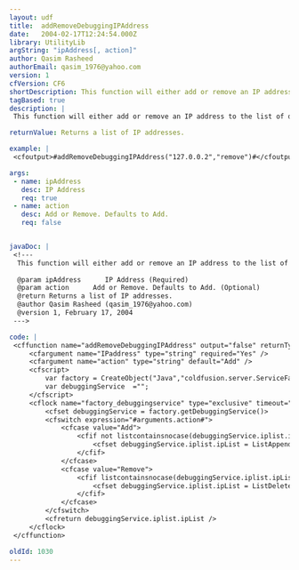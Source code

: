 ```yaml
---
layout: udf
title:  addRemoveDebuggingIPAddress
date:   2004-02-17T12:24:54.000Z
library: UtilityLib
argString: "ipAddress[, action]"
author: Qasim Rasheed
authorEmail: qasim_1976@yahoo.com
version: 1
cfVersion: CF6
shortDescription: This function will either add or remove an IP address to the list of debugging ip addresses if you do not have an administrator access.
tagBased: true
description: |
 This function will either add or remove an IP address to the list of debugging ip addresses if you do not have an administrator access. It accepts two parameters, IPaddress to be added or removed and the action i.e either add or remove.

returnValue: Returns a list of IP addresses.

example: |
 <cfoutput>#addRemoveDebuggingIPAddress("127.0.0.2","remove")#</cfoutput>

args:
 - name: ipAddress
   desc: IP Address
   req: true
 - name: action
   desc: Add or Remove. Defaults to Add.
   req: false


javaDoc: |
 <!---
  This function will either add or remove an IP address to the list of debugging ip addresses if you do not have an administrator access.
  
  @param ipAddress      IP Address (Required)
  @param action      Add or Remove. Defaults to Add. (Optional)
  @return Returns a list of IP addresses. 
  @author Qasim Rasheed (qasim_1976@yahoo.com) 
  @version 1, February 17, 2004 
 --->

code: |
 <cffunction name="addRemoveDebuggingIPAddress" output="false" returnType="string">
     <cfargument name="IPaddress" type="string" required="Yes" />
     <cfargument name="action" type="string" default="Add" />
     <cfscript>
         var factory = CreateObject("Java","coldfusion.server.ServiceFactory");
         var debuggingService  ="";
     </cfscript>
     <cflock name="factory_debuggingservice" type="exclusive" timeout="5">
         <cfset debuggingService = factory.getDebuggingService()>
         <cfswitch expression="#arguments.action#">
             <cfcase value="Add">
                 <cfif not listcontainsnocase(debuggingService.iplist.ipList,arguments.IPaddress)>
                     <cfset debuggingService.iplist.ipList = ListAppend(debuggingService.iplist.ipList,arguments.IPaddress)>
                 </cfif>
             </cfcase>
             <cfcase value="Remove">
                 <cfif listcontainsnocase(debuggingService.iplist.ipList,arguments.IPaddress)>
                     <cfset debuggingService.iplist.ipList = ListDeleteAt(debuggingService.iplist.ipList,ListFindNoCase(debuggingService.iplist.ipList,arguments.IPaddress))>
                 </cfif>
             </cfcase>
         </cfswitch>
         <cfreturn debuggingService.iplist.ipList />
     </cflock>
 </cffunction>

oldId: 1030
---
```


